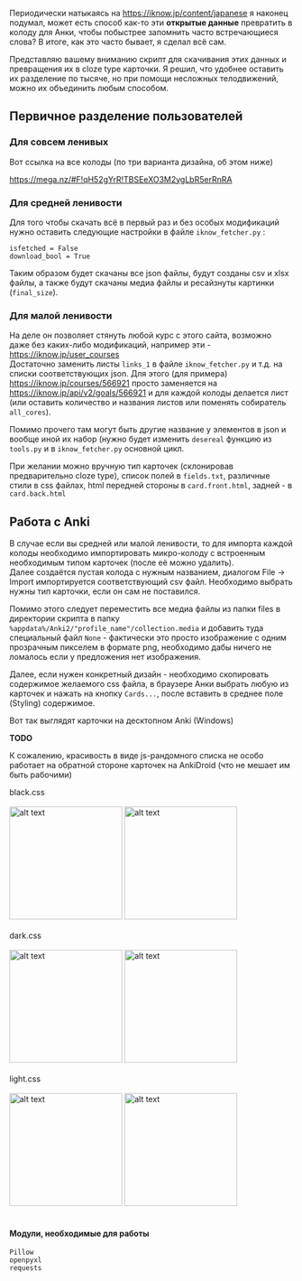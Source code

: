 Периодически натыкаясь на https://iknow.jp/content/japanese я наконец подумал, может есть способ как-то эти **открытые данные** превратить в колоду для Анки, чтобы побыстрее запомнить часто встречающиеся слова? В итоге, как это часто бывает, я сделал всё сам.   

Представляю вашему вниманию скрипт для скачивания этих данных и превращения их в cloze type карточки. Я решил, что удобнее оставить их разделение по тысяче, но при помощи несложных телодвижений, можно их объединить любым способом.

## Первичное разделение пользователей

### Для совсем ленивых

Вот ссылка на все колоды (по три варианта дизайна, об этом ниже)

https://mega.nz/#F!qH52gYrR!TBSEeXO3M2ygLbR5erRnRA

### Для средней ленивости

Для того чтобы скачать всё в первый раз и без особых модификаций нужно оставить следующие настройки в файле ```iknow_fetcher.py``` :
```
isfetched = False 
download_bool = True 
```

Таким образом будет скачаны все json файлы, будут созданы csv и xlsx файлы, а также будут скачаны медиа файлы и ресайзнуты картинки (```final_size```).   

### Для малой ленивости

На деле он позволяет стянуть любой курс с этого сайта, возможно даже без каких-либо модификаций, например эти - https://iknow.jp/user_courses    
Достаточно заменить листы ```links_1``` в файле ```iknow_fetcher.py``` и т.д. на списки соответствующих json. Для этого (для примера) https://iknow.jp/courses/566921 просто заменяется на https://iknow.jp/api/v2/goals/566921 и для каждой колоды делается лист (или оставить количество и названия листов или поменять собиратель ```all_cores```).   

Помимо прочего там могут быть другие название у элементов в json и вообще иной их набор (нужно будет изменить ```desereal``` функцию из ```tools.py``` и в ```iknow_fetcher.py``` основной цикл.

При желании можно вручную тип карточек (склонировав предварительно cloze type), список полей в ```fields.txt```, различные стили в css файлах, html передней стороны в ```card.front.html```, задней - в ```card.back.html``` 

## Работа с Anki

В случае если вы средней или малой ленивости, то для импорта каждой колоды необходимо импортировать микро-колоду с встроенным необходимым типом карточек (после её можно удалить).   
Далее создаётся пустая колода с нужным названием, диалогом File -> Import импортируется соответствующий csv файл. Необходимо выбрать нужны тип карточки, если он сам не поставился.   

<!--
Добавить скриншоты? 

<img src="https://i.imgur.com/nGYpMqX.png" alt="alt text" width="whatever" height=200>
-->

Помимо этого следует переместить все медиа файлы из папки files в директории скрипта в папку ```%appdata%/Anki2/"profile_name"/collection.media``` и добавить туда специальный файл ```None``` - фактически это просто изображение с одним прозрачным пикселем в формате png, необходимо дабы ничего не ломалось если у предложения нет изображения.   

Далее, если нужен конкретный дизайн - необходимо скопировать содержимое желаемого css файла, в браузере Анки выбрать любую из карточек и нажать на кнопку ```Cards...```, после вставить в среднее поле (Styling) содержимое.


Вот так выглядят карточки на десктопном Anki (Windows)

**TODO**

К сожалению, красивость в виде js-рандомного списка не особо работает на обратной стороне карточек на AnkiDroid (что не мешает им быть рабочими)

black.css   
<br>
<img src="https://i.imgur.com/nGYpMqX.png" alt="alt text" height=200>
<img src="https://i.imgur.com/A5H5I6f.png" alt="alt text" height=200>
<br>
<br>
dark.css   
<br>
<img src="https://i.imgur.com/AwFaBs1.png" alt="alt text" height=200>
<img src="https://i.imgur.com/ki4JJsb.png" alt="alt text" height=200>
<br>
<br>
light.css   
<br>
<img src="https://i.imgur.com/VAf6GLL.png" alt="alt text" height=200>
<img src="https://i.imgur.com/V4fSkE6.png" alt="alt text" height=200>
<br>
<br>
#### Модули, необходимые для работы
```
Pillow   
openpyxl   
requests   
```



